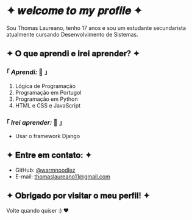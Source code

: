 # ✦ 𝒘𝒆𝒍𝒄𝒐𝒎𝒆 𝒕𝒐 𝒎𝒚 𝒑𝒓𝒐𝒇𝒊𝒍𝒆 ✦

Sou Thomas Laureano, tenho 17 anos e sou um estudante secundarista atualmente cursando Desenvolvimento de Sistemas.


## ✦ 𝐎 𝐪𝐮𝐞 𝐚𝐩𝐫𝐞𝐧𝐝𝐢 𝐞 𝐢𝐫𝐞𝐢 𝐚𝐩𝐫𝐞𝐧𝐝𝐞𝐫? ✦

### ｢ ***Aprendi:*** :blue_book: ｣
1. Lógica de Programação
2. Programação em Portugol
3. Programação em Python
4. HTML e CSS e JavaScript

### ｢ ***Irei aprender:*** :open_book: ｣
- Usar o framework Django

## ✦ 𝐄𝐧𝐭𝐫𝐞 𝐞𝐦 𝐜𝐨𝐧𝐭𝐚𝐭𝐨: ✦
- GitHub: [@warmnoodlez](https://github.com/warmnoodlez)
- E-mail: [thomaslaureano11@gmail.com](mailto:thomaslaureano11@gmail.com)

## ✦ 𝐎𝐛𝐫𝐢𝐠𝐚𝐝𝐨 𝐩𝐨𝐫 𝐯𝐢𝐬𝐢𝐭𝐚𝐫 𝐨 𝐦𝐞𝐮 𝐩𝐞𝐫𝐟𝐢𝐥! ✦
Volte quando quiser :) ❤
<!--
**warmnoodlez/warmnoodlez** is a ✨ _special_ ✨ repository because its `README.md` (this file) appears on your GitHub profile.

Here are some ideas to get you started:

- 🔭 I’m currently working on ...
- 🌱 I’m currently learning ...
- 👯 I’m looking to collaborate on ...
- 🤔 I’m looking for help with ...
- 💬 Ask me about ...
- 📫 How to reach me: ...
- 😄 Pronouns: ...
- ⚡ Fun fact: ...
-->
